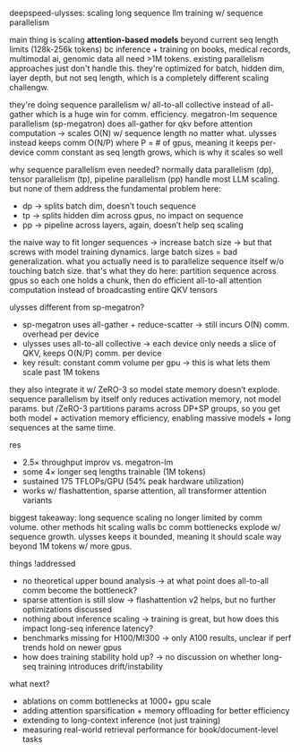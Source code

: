 deepspeed-ulysses: scaling long sequence llm training w/ sequence parallelism

main thing is scaling **attention-based models** beyond current seq length limits (128k-256k tokens) bc inference + training on books, medical records, multimodal ai, genomic data all need >1M tokens. existing parallelism approaches just don't handle this. they're optimized for batch, hidden dim, layer depth, but not seq length, which is a completely different scaling challengw.  

they're doing sequence parallelism w/ all-to-all collective instead of all-gather which is a huge win for comm. efficiency. megatron-lm sequence parallelism (sp-megatron) does all-gather for qkv before attention computation → scales O(N) w/ sequence length no matter what. ulysses instead keeps comm O(N/P) where P = # of gpus, meaning it keeps per-device comm constant as seq length grows, which is why it scales so well

why sequence parallelism even needed?
normally data parallelism (dp), tensor parallelism (tp), pipeline parallelism (pp) handle most LLM scaling. but none of them address the fundamental problem here:  
- dp -> splits batch dim, doesn’t touch sequence  
- tp -> splits hidden dim across gpus, no impact on sequence  
- pp -> pipeline across layers, again, doesn’t help seq scaling  

the naive way to fit longer sequences -> increase batch size → but that screws with model training dynamics. large batch sizes = bad generalization. what you actually need is to parallelize sequence itself w/o touching batch size. that's what they do here: partition sequence across gpus so each one holds a chunk, then do efficient all-to-all attention computation instead of broadcasting entire QKV tensors

ulysses different from sp-megatron?
- sp-megatron uses all-gather + reduce-scatter -> still incurs O(N) comm. overhead per device  
- ulysses uses all-to-all collective -> each device only needs a slice of QKV, keeps O(N/P) comm. per device 
- key result: constant comm volume per gpu → this is what lets them scale past 1M tokens  

they also integrate it w/ ZeRO-3 so model state memory doesn’t explode. sequence parallelism by itself only reduces activation memory, not model params. but /ZeRO-3 partitions params across DP+SP groups, so you get both model + activation memory efficiency, enabling massive models + long sequences at the same time.

res
- 2.5× throughput improv vs. megatron-lm  
- some 4× longer seq lengths trainable (1M tokens) 
- sustained 175 TFLOPs/GPU (54% peak hardware utilization) 
- works w/ flashattention, sparse attention, all transformer attention variants

biggest takeaway: long sequence scaling no longer limited by comm volume. other methods hit scaling walls bc comm bottlenecks explode w/ sequence growth. ulysses keeps it bounded, meaning it should scale way beyond 1M tokens w/ more gpus.

things !addressed
- no theoretical upper bound analysis -> at what point does all-to-all comm become the bottleneck?  
- sparse attention is still slow -> flashattention v2 helps, but no further optimizations discussed  
- nothing about inference scaling -> training is great, but how does this impact long-seq inference latency?  
- benchmarks missing for H100/MI300 -> only A100 results, unclear if perf trends hold on newer gpus  
- how does training stability hold up? -> no discussion on whether long-seq training introduces drift/instability  

what next?
- ablations on comm bottlenecks at 1000+ gpu scale 
- adding attention sparsification + memory offloading for better efficiency  
- extending to long-context inference (not just training) 
- measuring real-world retrieval performance for book/document-level tasks 

